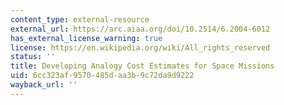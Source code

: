 ```yaml
---
content_type: external-resource
external_url: https://arc.aiaa.org/doi/10.2514/6.2004-6012
has_external_license_warning: true
license: https://en.wikipedia.org/wiki/All_rights_reserved
status: ''
title: Developing Analogy Cost Estimates for Space Missions
uid: 6cc323af-9570-485d-aa3b-9c72da9d9222
wayback_url: ''
---
```

